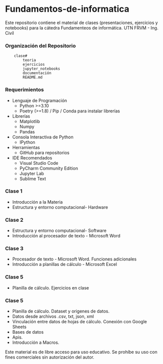 # Fundamentos-de-informatica

Este repositorio contiene el material de clases (presentaciones, ejercicios y notebooks) para la cátedra Fundamenteos de informática. UTN FRVM - Ing. Civíl


### Organización del Repositorio

``` 
    clase#
        teoria
        ejercicios
        jupyter_notebooks
        documentación
        README.md
```

### Requerimientos
* Lenguaje de Programación
    * Python >=3.10
    * Poetry (>=1.8) / Pip / Conda para instalar librerías
* Librerías
    * Matplotlib
    * Numpy
	* Pandas
* Consola Interactiva de Python 
    * IPython
* Herramientas
    * GitHub para repositorios
* IDE Recomendados 
    * Visual Studio Code
    * PyCharm Community Edition
    * Jupyter Lab  
    * Sublime Text

### Clase 1 
* Introducción a la Materia
* Estructura y entorno computacional- Hardware 

### Clase 2 
* Estructura y entorno computacional- Software
* Introducción al procesador de texto - Microsoft Word

### Clase 3 
* Procesador de texto - Microsoft Word. Funciones adicionales
* Introducción a planillas de cálculo - Microsoft Excel

### Clase 5
* Planilla de cálculo. Ejercicios en clase

### Clase 5
* Planilla de cálculo. Dataset y origenes de datos. 
* Datos desde archivos .csv, txt, json, xml
* Vinculación entre datos de hojas de cálculo. Conexión con Google Sheets
* Bases de datos
* Apis.
* Introducción a Macros.



Este material es de libre acceso para uso educativo. Se prohíbe su uso con fines comerciales sin autorización del autor.
